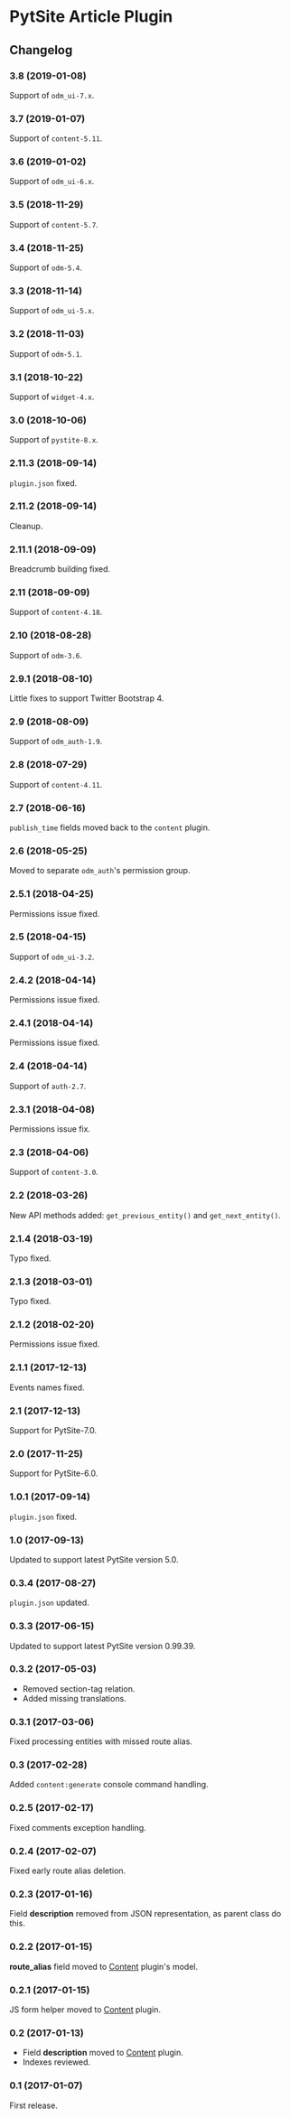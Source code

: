 # PytSite Article Plugin


## Changelog


### 3.8 (2019-01-08)

Support of `odm_ui-7.x`.


### 3.7 (2019-01-07)

Support of `content-5.11`.


### 3.6 (2019-01-02)

Support of `odm_ui-6.x`.


### 3.5 (2018-11-29)

Support of `content-5.7`.


### 3.4 (2018-11-25)

Support of `odm-5.4`.


### 3.3 (2018-11-14)

Support of `odm_ui-5.x`.


### 3.2 (2018-11-03)

Support of `odm-5.1`.


### 3.1 (2018-10-22)

Support of `widget-4.x`.


### 3.0 (2018-10-06)

Support of `pystite-8.x`.


### 2.11.3 (2018-09-14)

`plugin.json` fixed.


### 2.11.2 (2018-09-14)

Cleanup.


### 2.11.1 (2018-09-09)

Breadcrumb building fixed.


### 2.11 (2018-09-09)

Support of `content-4.18`.


### 2.10 (2018-08-28)

Support of `odm-3.6`.


### 2.9.1 (2018-08-10)

Little fixes to support Twitter Bootstrap 4.


### 2.9 (2018-08-09)

Support of `odm_auth-1.9`.


### 2.8 (2018-07-29)

Support of `content-4.11`.


### 2.7 (2018-06-16)

`publish_time` fields moved back to the `content` plugin.


### 2.6 (2018-05-25)

Moved to separate `odm_auth`'s permission group.


### 2.5.1 (2018-04-25)

Permissions issue fixed.


### 2.5 (2018-04-15)

Support of `odm_ui-3.2`.


### 2.4.2 (2018-04-14)

Permissions issue fixed.


### 2.4.1 (2018-04-14)

Permissions issue fixed.


### 2.4 (2018-04-14)

Support of `auth-2.7`.


### 2.3.1 (2018-04-08)

Permissions issue fix.


### 2.3 (2018-04-06)

Support of `content-3.0`.


### 2.2 (2018-03-26)

New API methods added: `get_previous_entity()` and `get_next_entity()`.


### 2.1.4 (2018-03-19)

Typo fixed.


### 2.1.3 (2018-03-01)

Typo fixed.


### 2.1.2 (2018-02-20)

Permissions issue fixed.


### 2.1.1 (2017-12-13)

Events names fixed.


### 2.1 (2017-12-13)

Support for PytSite-7.0.


### 2.0 (2017-11-25)

Support for PytSite-6.0.


### 1.0.1 (2017-09-14)

`plugin.json` fixed.


### 1.0 (2017-09-13)

Updated to support latest PytSite version 5.0.


### 0.3.4 (2017-08-27)

`plugin.json` updated.


### 0.3.3 (2017-06-15)

Updated to support latest PytSite version 0.99.39.


### 0.3.2 (2017-05-03)

- Removed section-tag relation.
- Added missing translations.


### 0.3.1 (2017-03-06)

Fixed processing entities with missed route alias.


### 0.3 (2017-02-28)

Added `content:generate` console command handling.


### 0.2.5 (2017-02-17)

Fixed comments exception handling.


### 0.2.4 (2017-02-07)

Fixed early route alias deletion.


### 0.2.3 (2017-01-16)

Field **description** removed from JSON representation, as parent class do this.


### 0.2.2 (2017-01-15)

**route_alias** field moved to [Content](https://github.com/pytsite/plugin-content) plugin's model.


### 0.2.1 (2017-01-15)

JS form helper moved to [Content](https://github.com/pytsite/plugin-content) plugin.


### 0.2 (2017-01-13)

- Field **description** moved to [Content](https://github.com/pytsite/plugin-content) plugin.
- Indexes reviewed.


### 0.1 (2017-01-07)

First release.
